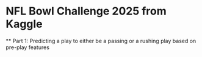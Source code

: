 # NFL Bowl Challenge 2025 from Kaggle

** Part 1:
Predicting a play to either be a passing or a rushing play based on pre-play features
